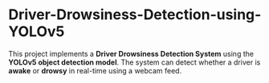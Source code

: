# Driver-Drowsiness-Detection-using-YOLOv5
This project implements a **Driver Drowsiness Detection System** using the **YOLOv5 object detection model**.   The system can detect whether a driver is **awake** or **drowsy** in real-time using a webcam feed.

